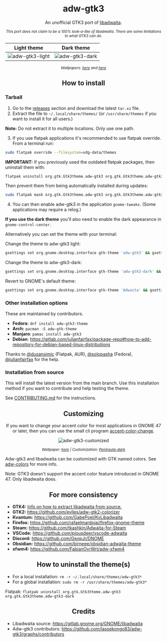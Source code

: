 <div align="center">

# adw-gtk3
An unofficial GTK3 port of [libadwaita](https://gnome.pages.gitlab.gnome.org/libadwaita/).

<sup>*This port does not claim to be a 100% look-a-like of libadwaita. There are some limitations to what GTK3 can do.*</sup>

| Light theme | Dark theme |
|:-----------:|:----------:|
| ![adw-gtk3-light](preview-light.png?raw=true) | ![adw-gtk3-dark](preview-dark.png?raw=true) |

<sup>*Wallpapers: [here](https://imgur.com/a/Bcw5L) and [here](https://i.imgur.com/bb6B3tL.jpg)*</sup>

</div>

<div align="center">

## How to install

</div>

### Tarball
1. Go to the [releases](https://github.com/lassekongo83/adw-gtk3/releases) section and download the latest `tar.xz` file.
2. Extract the file to `~/.local/share/themes/` (or `/usr/share/themes` if you want to install it for all users.)

**Note:** Do not extract it to multiple locations. Only use one path.

3. If you use flatpak applications it's recommended to use flatpak override. From a terminal run:
```bash
sudo flatpak override --filesystem=xdg-data/themes
```

**IMPORTANT:** If you previously used the outdated flatpak packages, then uninstall them with:
```bash
flatpak uninstall org.gtk.Gtk3theme.adw-gtk3 org.gtk.Gtk3theme.adw-gtk3-dark
```

Then prevent them from being automatically installed during updates:
```bash
sudo flatpak mask org.gtk.Gtk3theme.adw-gtk3 org.gtk.Gtk3theme.adw-gtk3-dark
```

4. You can then enable adw-gtk3 in the application `gnome-tweaks`. (Some applications may require a relog.)

**If you use the dark theme** you'll also need to enable the dark appearance in `gnome-control-center`.

Alternatively you can set the theme with your terminal:

Change the theme to adw-gtk3 light:
```bash
gsettings set org.gnome.desktop.interface gtk-theme 'adw-gtk3' && gsettings set org.gnome.desktop.interface color-scheme 'default'
```
Change the theme to adw-gtk3-dark:
```bash
gsettings set org.gnome.desktop.interface gtk-theme 'adw-gtk3-dark' && gsettings set org.gnome.desktop.interface color-scheme 'prefer-dark'
```
Revert to GNOME's default theme:
```bash
gsettings set org.gnome.desktop.interface gtk-theme 'Adwaita' && gsettings set org.gnome.desktop.interface color-scheme 'default'
```

### Other installation options
These are maintained by contributors.

* **Fedora:** `dnf install adw-gtk3-theme`
* **Arch:** `pacman -S adw-gtk-theme`
* **Manjaro**: `pamac install adw-gtk3`
* **Debian**: https://gitlab.com/julianfairfax/package-repo#how-to-add-repository-for-debian-based-linux-distributions

Thanks to [@dusansimic](https://github.com/dusansimic) (Flatpak, AUR), [@solopasha](https://github.com/solopasha) (Fedora), [@julianfairfax](https://github.com/julianfairfax) for the help.

### Installation from source
This will install the latest version from the main branch. Use this installation method if you want to contribute and help testing the theme.

See [CONTRIBUTING.md](https://github.com/lassekongo83/adw-gtk3/blob/main/CONTRIBUTING.md) for the instructions.

<div align="center">

## Customizing
If you want to change your accent color for most applications in GNOME 47 or later, then you can use the small cli program [accent-color-change](https://github.com/lassekongo83/adw-colors/tree/main/accent-color-change).

![adw-gtk3-customized](preview-customized.png?raw=true)

<sup>*Wallpaper: [here](https://i.imgur.com/ZbyNlmh.png) | Customization: [Peninsula-dark](https://github.com/lassekongo83/adw-colors/blob/main/themes/Peninsula-dark/gtk.css)*</sup>

</div>

Adw-gtk3 and libadwaita can be customized with GTK named colors. See [adw-colors](https://github.com/lassekongo83/adw-colors) for more info.

Note: GTK3 doesn't support the accent color feature introduced in GNOME 47. Only libadwaita does.

<div align="center">

## For more consistency

</div>

- **GTK4:** [Info on how to extract libadwaita from source.](https://github.com/lassekongo83/adw-gtk3/blob/main/gtk4.md)
- **GTK2:** https://github.com/eylles/adw-gtk2-colorizer
- **Kvantum:** https://github.com/GabePoel/KvLibadwaita
- **Firefox:** https://github.com/rafaelmardojai/firefox-gnome-theme
- **Steam:** https://github.com/tkashkin/Adwaita-for-Steam
- **VSCode:** https://github.com/piousdeer/vscode-adwaita
- **Discord:** https://github.com/GeopJr/DNOME
- **Obsidian:** https://github.com/birneee/obsidian-adwaita-theme
- **xfwm4:** https://github.com/FabianOvrWrt/adw-xfwm4
<div align="center">

## How to uninstall the theme(s)

</div>

- For a local installation: `rm -r ~/.local/share/themes/adw-gtk3*`
- For a global installation: `sudo rm -r /usr/share/themes/adw-gtk3*`

Flatpak: `flatpak uninstall org.gtk.Gtk3theme.adw-gtk3 org.gtk.Gtk3theme.adw-gtk3-dark`

<div align="center">

## Credits

</div>

- Libadwaita source: https://gitlab.gnome.org/GNOME/libadwaita
- Adw-gtk3 contributors: https://github.com/lassekongo83/adw-gtk3/graphs/contributors
